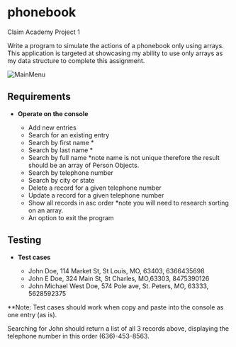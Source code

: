 # phonebook
Claim Academy Project 1

Write a program to simulate the actions of a phonebook only using arrays.
This application is targeted at showcasing my ability to use only arrays as my data structure to complete this assignment. 

![MainMenu](https://github.com/snTammy/phonebook/telephoneMainMenu.png)

## Requirements 

- __Operate on the console__

  - Add new entries 
  -	Search for an existing entry
  -	Search by first name *
  -	Search by last name *
  -	Search by full name *note name is not unique therefore the result should be an array of Person Objects.
  -	Search by telephone number
  -	Search by city or state
  -	Delete a record for a given telephone number
  -	Update a record for a given telephone number
  -	Show all records in asc order *note you will need to research sorting on an array.
  -	An option to exit the program 

## Testing

- __Test cases__

  - John Doe, 114 Market St, St Louis, MO, 63403, 6366435698
  - John E Doe, 324 Main St, St Charles, MO,63303, 8475390126
  - John Michael West Doe, 574 Pole ave, St. Peters, MO, 63333, 5628592375
  
**Note: Test cases should work when copy and paste into the console as one entry (as is).

Searching for John should return a list of all 3 records above, displaying the telephone number in this order (636)-453-8563.
